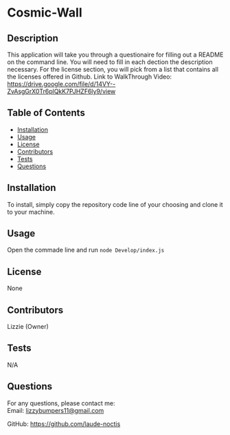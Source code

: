 # Cosmic-Wall 

## Description
This application will take you through a questionaire for filling out a README on the command line. You will need to fill in each dection the description necessary. For the license section, you will pick from a list that contains all the licenses offered in Github.
Link to WalkThrough Video: https://drive.google.com/file/d/14VY--ZvAsgGrX0Tr6plQkK7PJHZF6ly9/view

## Table of Contents
- [Installation](#installation)
- [Usage](#usage)
- [License](#license)
- [Contributors](#contributors)
- [Tests](#tests)
- [Questions](#questions)

## Installation
To install, simply copy the repository code line of your choosing and clone it to your machine.

## Usage
Open the commade line and run `node Develop/index.js`

## License

None

 

## Contributors
Lizzie (Owner)

## Tests
N/A

## Questions
For any questions, please contact me:  
Email: lizzybumpers11@gmail.com

GitHub: https://github.com/laude-noctis
